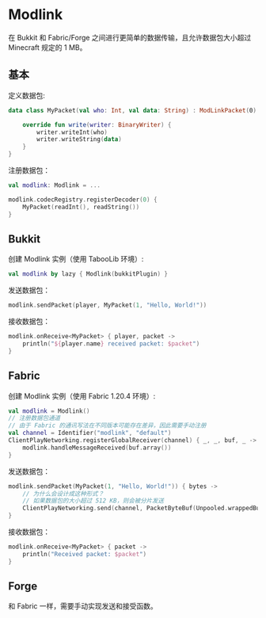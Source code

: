 # Modlink

在 Bukkit 和 Fabric/Forge 之间进行更简单的数据传输，且允许数据包大小超过 Minecraft 规定的 1 MB。

## 基本

定义数据包:

```kotlin
data class MyPacket(val who: Int, val data: String) : ModLinkPacket(0) {

    override fun write(writer: BinaryWriter) {
        writer.writeInt(who)
        writer.writeString(data)
    }
}
```

注册数据包：

```kotlin
val modlink: Modlink = ...

modlink.codecRegistry.registerDecoder(0) {
    MyPacket(readInt(), readString())
}
```

## Bukkit

创建 Modlink 实例（使用 TabooLib 环境）:

```kotlin
val modlink by lazy { Modlink(bukkitPlugin) }
```

发送数据包：

```kotlin
modlink.sendPacket(player, MyPacket(1, "Hello, World!"))
```

接收数据包：

```kotlin
modlink.onReceive<MyPacket> { player, packet ->
    println("${player.name} received packet: $packet")
}
```

## Fabric

创建 Modlink 实例（使用 Fabric 1.20.4 环境）:

```kotlin
val modlink = Modlink()
// 注册数据包通道
// 由于 Fabric 的通讯写法在不同版本可能存在差异，因此需要手动注册
val channel = Identifier("modlink", "default")
ClientPlayNetworking.registerGlobalReceiver(channel) { _, _, buf, _ ->
    modlink.handleMessageReceived(buf.array())
}
```

发送数据包：

```kotlin
modlink.sendPacket(MyPacket(1, "Hello, World!")) { bytes ->
    // 为什么会设计成这种形式？
    // 如果数据包的大小超过 512 KB，则会被分片发送
    ClientPlayNetworking.send(channel, PacketByteBuf(Unpooled.wrappedBuffer(bytes)))
}
```

接收数据包：
```kotlin
modlink.onReceive<MyPacket> { packet ->
    println("Received packet: $packet")
}
``` 

## Forge

和 Fabric 一样，需要手动实现发送和接受函数。